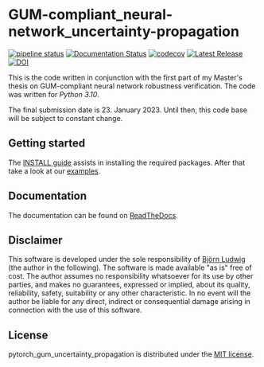 # GUM-compliant_neural-network_uncertainty-propagation

[![pipeline status](https://gitlab1.ptb.de/ludwig10_masters_thesis/gum-compliant_neural-network_uncertainty-propagation/badges/main/pipeline.svg)](https://gitlab1.ptb.de/ludwig10_masters_thesis/gum-compliant_neural-network_uncertainty-propagation/-/commits/main)
[![Documentation Status](https://readthedocs.org/projects/pytorch-gum-uncertainty-propagation/badge/?version=latest)](https://pytorch-gum-uncertainty-propagation.readthedocs.io/en/latest/?badge=latest)
[![codecov](https://codecov.io/gh/BjoernLudwigPTB/pytorch_gum_uncertainty_propagation/branch/main/graph/badge.svg?token=140ATVOTKC)](https://app.codecov.io/gh/BjoernLudwigPTB/pytorch_gum_uncertainty_propagation?search=&trend=7%20days&displayType=list)
[![Latest Release](https://img.shields.io/github/v/release/BjoernLudwigPTB/pytorch_gum_uncertainty_propagation?label=Latest%20release)](https://github.com/BjoernLudwigPTB/pytorch_gum_uncertainty_propagation/releases/latest)
[![DOI](https://zenodo.org/badge/DOI/10.5281/zenodo.7552896.svg)](https://doi.org/10.5281/zenodo.7552896)

This is the code written in conjunction with the first part of my Master's thesis on 
GUM-compliant neural network robustness verification. The code was written for 
_Python 3.10_.

The final submission date is 23. January 2023. Until then, this code base will be 
subject to constant change.

## Getting started

The [INSTALL guide](INSTALL.md) assists in installing the required packages. After 
that take a look at our
[examples](https://github.com/BjoernLudwigPTB/pytorch_gum_uncertainty_propagation/tree/main/src/pytorch_gum_uncertainty_propagation/examples).

## Documentation

The documentation can be found on
[ReadTheDocs](https://pytorch-gum-uncertainty-propagation.readthedocs.io/en/latest/).

## Disclaimer

This software is developed under the sole responsibility of [Björn
Ludwig](https://github.com/BjoernLudwigPTB) (the author in the following). The 
software is made available "as is" free of cost. The author assumes no 
responsibility whatsoever for its use by other parties, and makes no guarantees, 
expressed or implied, about its quality, reliability, safety, suitability or any 
other characteristic. In no event will the author be liable for any direct, indirect or 
consequential damage arising in connection with the use of this software.

## License

pytorch_gum_uncertainty_propagation is distributed under the [MIT
license](https://github.com/BjoernLudwigPTB/pytorch_gum_uncertainty_propagation/blob/main/LICENSE).